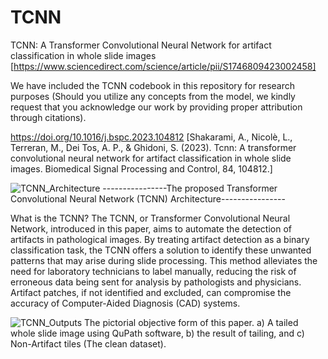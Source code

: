 # TCNN
TCNN: A Transformer Convolutional Neural Network for artifact classification in whole slide images [https://www.sciencedirect.com/science/article/pii/S1746809423002458]

We have included the TCNN codebook in this repository for research purposes (Should you utilize any concepts from the model, we kindly request that you acknowledge our work by providing proper attribution through citations).

https://doi.org/10.1016/j.bspc.2023.104812 [Shakarami, A., Nicolè, L., Terreran, M., Dei Tos, A. P., & Ghidoni, S. (2023). Tcnn: A transformer convolutional neural network for artifact classification in whole slide images. Biomedical Signal Processing and Control, 84, 104812.]

![TCNN_Architecture](https://github.com/AshkanShakarami/TCNN/assets/101816571/918bdd8c-c72d-463d-ad6f-07f1085bfb4b)  ----------------The proposed Transformer Convolutional Neural Network (TCNN) Architecture----------------


What is the TCNN? The TCNN, or Transformer Convolutional Neural Network, introduced in this paper, aims to automate the detection of artifacts in pathological images. By treating artifact detection as a binary classification task, the TCNN offers a solution to identify these unwanted patterns that may arise during slide processing. This method alleviates the need for laboratory technicians to label manually, reducing the risk of erroneous data being sent for analysis by pathologists and physicians. Artifact patches, if not identified and excluded, can compromise the accuracy of Computer-Aided Diagnosis (CAD) systems.


![TCNN_Outputs](https://github.com/AshkanShakarami/TCNN/assets/101816571/859bcb1b-3190-48f7-924a-9c8922f4640b)
The pictorial objective form of this paper. a) A tailed whole slide image using QuPath software, b) the result of tailing, and c) Non-Artifact tiles (The clean dataset).

